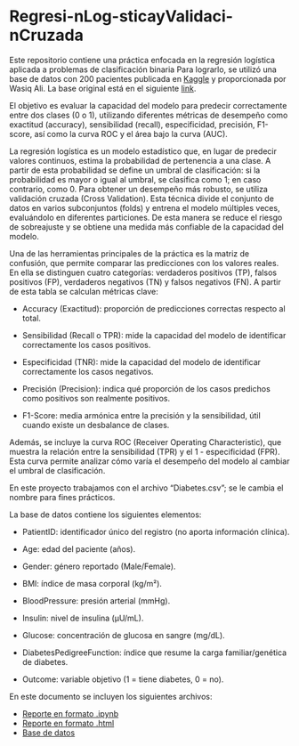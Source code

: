 # Regresi-nLog-sticayValidaci-nCruzada

Este repositorio contiene una práctica enfocada en la regresión logística aplicada a problemas de clasificación binaria Para lograrlo, se utilizó una base de datos con 200 pacientes publicada en [Kaggle](https://www.kaggle.com/datasets) y proporcionada por Wasiq Ali. La base original está en el siguiente [link](https://www.kaggle.com/datasets/wasiqaliyasir/diabates-datas).  

El objetivo es evaluar la capacidad del modelo para predecir correctamente entre dos clases (0 o 1), utilizando diferentes métricas de desempeño como exactitud (accuracy), sensibilidad (recall), especificidad, precisión, F1-score, así como la curva ROC y el área bajo la curva (AUC).

La regresión logística es un modelo estadístico que, en lugar de predecir valores continuos, estima la probabilidad de pertenencia a una clase. A partir de esta probabilidad se define un umbral de clasificación: si la probabilidad es mayor o igual al umbral, se clasifica como 1; en caso contrario, como 0.
Para obtener un desempeño más robusto, se utiliza validación cruzada (Cross Validation). Esta técnica divide el conjunto de datos en varios subconjuntos (folds) y entrena el modelo múltiples veces, evaluándolo en diferentes particiones. De esta manera se reduce el riesgo de sobreajuste y se obtiene una medida más confiable de la capacidad del modelo.

Una de las herramientas principales de la práctica es la matriz de confusión, que permite comparar las predicciones con los valores reales. En ella se distinguen cuatro categorías: verdaderos positivos (TP), falsos positivos (FP), verdaderos negativos (TN) y falsos negativos (FN). A partir de esta tabla se calculan métricas clave:

* Accuracy (Exactitud): proporción de predicciones correctas respecto al total.

* Sensibilidad (Recall o TPR): mide la capacidad del modelo de identificar correctamente los casos positivos.

* Especificidad (TNR): mide la capacidad del modelo de identificar correctamente los casos negativos.

* Precisión (Precision): indica qué proporción de los casos predichos como positivos son realmente positivos.

* F1-Score: media armónica entre la precisión y la sensibilidad, útil cuando existe un desbalance de clases.

Además, se incluye la curva ROC (Receiver Operating Characteristic), que muestra la relación entre la sensibilidad (TPR) y el 1 - especificidad (FPR). Esta curva permite analizar cómo varía el desempeño del modelo al cambiar el umbral de clasificación.

En este proyecto trabajamos con el archivo “Diabetes.csv”; se le cambia el nombre para fines prácticos.

La base de datos contiene los siguientes elementos:

* PatientID: identificador único del registro (no aporta información clínica).

* Age: edad del paciente (años).

* Gender: género reportado (Male/Female).

* BMI: índice de masa corporal (kg/m²).

* BloodPressure: presión arterial (mmHg).

* Insulin: nivel de insulina (μU/mL).

* Glucose: concentración de glucosa en sangre (mg/dL).

* DiabetesPedigreeFunction: índice que resume la carga familiar/genética de diabetes.

* Outcome: variable objetivo (1 = tiene diabetes, 0 = no).

En este documento se incluyen los siguientes archivos: 
* [Reporte en formato .ipynb]("A2.1_645700.ipynb")
* [Reporte en formato .html]("A2.1_645700.html")
* [Base de datos]("Diabetes.csv")
